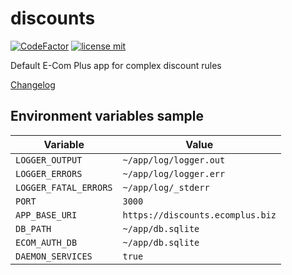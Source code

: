 # discounts

[![CodeFactor](https://www.codefactor.io/repository/github/ecomclub/discounts/badge)](https://www.codefactor.io/repository/github/ecomclub/discounts)
[![license mit](https://img.shields.io/badge/License-GPL-orange.svg)](https://opensource.org/licenses/GPL-3.0)

Default E-Com Plus app for complex discount rules

[Changelog](https://github.com/ecomclub/discounts/blob/master/CHANGELOG.md)

## Environment variables sample

Variable              | Value
---                   | ---
`LOGGER_OUTPUT`       | `~/app/log/logger.out`
`LOGGER_ERRORS`       | `~/app/log/logger.err`
`LOGGER_FATAL_ERRORS` | `~/app/log/_stderr`
`PORT`                | `3000`
`APP_BASE_URI`        | `https://discounts.ecomplus.biz`
`DB_PATH`             | `~/app/db.sqlite`
`ECOM_AUTH_DB`        | `~/app/db.sqlite`
`DAEMON_SERVICES`     | `true`
